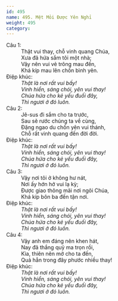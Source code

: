 ```yaml
---
id: 495
name: 495. Mệt Mỏi Được Yên Nghỉ
weight: 495
category: 
---
```

<dl><dt>Câu 1:</dt><dd data-verse="1">Thật vui thay, chỗ vinh quang Chúa, <br/>Xưa đã hứa sắm tôi một nhà; <br/>Vậy nên vui vẻ trông mau đến, <br/>Khá kíp mau lên chốn bình yên. </dd><dt>Điệp khúc:</dt><dd data-chorus="1"><em>Thật là nơi rất vui bấy! <br/>Vinh hiển, sáng chói, yên vui thay! <br/>Chúa hứa cho kẻ yếu đuối đây, <br/>Thì ngươi ở đó luôn. </em></dd><dt>Câu 2:</dt><dd data-verse="2">Jê-sus đi sắm cho ta trước, <br/>Sau sẽ rước chúng ta về cùng, <br/>Đặng ngao du chốn yên vui thánh, <br/>Chỗ rất vinh quang đến đời đời. </dd><dt>Điệp khúc:</dt><dd data-chorus="1"><em>Thật là nơi rất vui bấy! <br/>Vinh hiển, sáng chói, yên vui thay! <br/>Chúa hứa cho kẻ yếu đuối đây, <br/>Thì ngươi ở đó luôn. </em></dd><dt>Câu 3:</dt><dd data-verse="3">Vậy nơi tôi ở không hư nát, <br/>Nơi ấy hớn hở vui lạ kỳ; <br/>Được giao thông mãi nơi ngôi Chúa, <br/>Khá kíp bôn ba đến tận nơi. </dd><dt>Điệp khúc:</dt><dd data-chorus="1"><em>Thật là nơi rất vui bấy! <br/>Vinh hiển, sáng chói, yên vui thay! <br/>Chúa hứa cho kẻ yếu đuối đây, <br/>Thì ngươi ở đó luôn. </em></dd><dt>Câu 4:</dt><dd data-verse="4">Vậy anh em đáng nên khen hát, <br/>Nay đã thắng quỷ ma trọn rồi, <br/>Kìa, thiên nên mở cho ta đến, <br/>Quả hẳn trong đây phước nhiều thay! </dd><dt>Điệp khúc:</dt><dd data-chorus="1"><em>Thật là nơi rất vui bấy! <br/>Vinh hiển, sáng chói, yên vui thay! <br/>Chúa hứa cho kẻ yếu đuối đây, <br/>Thì ngươi ở đó luôn. </em></dd></dl>
